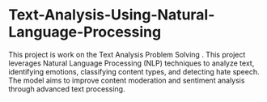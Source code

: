 # Text-Analysis-Using-Natural-Language-Processing
This project is work on the Text Analysis Problem Solving . This project leverages Natural Language Processing (NLP) techniques to analyze text, identifying emotions, classifying content types, and detecting hate speech. The model aims to improve content moderation and sentiment analysis through advanced text processing.
